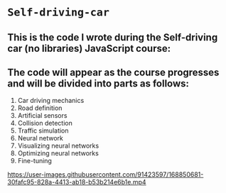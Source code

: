 # `Self-driving-car`



## This is the code I wrote during the Self-driving car (no libraries) JavaScript course:

## The code will appear as the course progresses and will be divided into parts as follows:

1)   Car driving mechanics
2)   Road definition
3)   Artificial sensors
4)   Collision detection
5)   Traffic simulation
6)   Neural network
7)   Visualizing neural networks
8)   Optimizing neural networks
9)   Fine-tuning


https://user-images.githubusercontent.com/91423597/168850681-30fafc95-828a-4413-ab18-b53b214e6b1e.mp4

